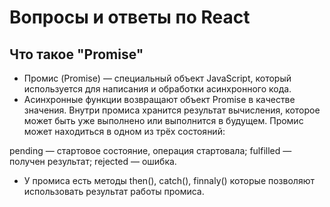 # Вопросы и ответы по React 


## Что такое "Promise"

- Промис (Promise) — специальный объект JavaScript, который используется для написания и обработки асинхронного кода.
- Асинхронные функции возвращают объект Promise в качестве значения. Внутри промиса хранится результат вычисления, которое может быть уже выполнено или выполнится в будущем.
Промис может находиться в одном из трёх состояний:

pending — стартовое состояние, операция стартовала;
fulfilled — получен результат;
rejected — ошибка.

- У промиса есть методы then(), catch(), finnaly() которые позволяют использовать результат работы промиса.
